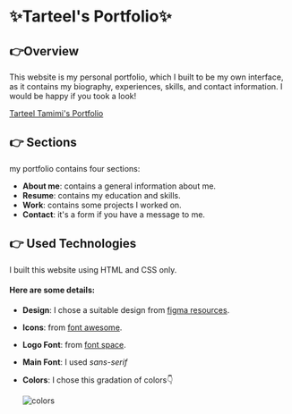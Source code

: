 # ✨Tarteel's Portfolio✨
## 👉Overview
This website is my personal portfolio, which I built to be my own interface, as it contains my biography, experiences, skills, and contact information.
I would be happy if you took a look!

[Tarteel Tamimi's Portfolio](https://tarteel-tamimi-portfolio.netlify.app/)

## 👉 Sections
my portfolio contains four sections:
- **About me**: contains a general information about me.
- **Resume**: contains my education and skills.
- **Work**: contains some projects I worked on.
- **Contact**: it's a form if you have a message to me.

## 👉 Used Technologies
I built this website using HTML and CSS only.
#### Here are some details:
- **Design**: I chose a suitable design from [figma resources](https://figmaresource.com/).
- **Icons**: from [font awesome](https://fontawesome.com/).
- **Logo Font**: from [font space](https://www.fontspace.com/).
- **Main Font**: I used *sans-serif*
- **Colors**: I chose this gradation of colors👇
  
  ![colors](https://github.com/TarteelTamimi/Tarteel-Tamimi-Portfolio/assets/127000629/a9c940d7-b409-48e1-ad91-97200b646bca)

